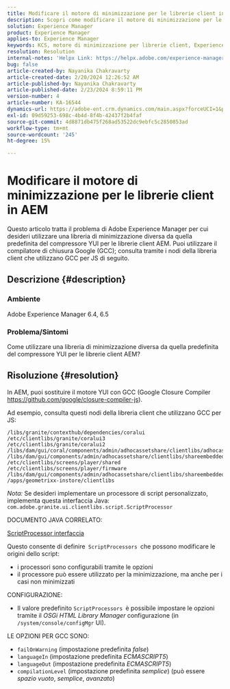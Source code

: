 ```yaml
---
title: Modificare il motore di minimizzazione per le librerie client in AEM
description: Scopri come modificare il motore di minimizzazione per le librerie client in AEM. Sostituisci il motore YUI con il compilatore di chiusura Google.
solution: Experience Manager
product: Experience Manager
applies-to: Experience Manager
keywords: KCS, motore di minimizzazione per librerie client, Experience Manager, AEM, compressore YUI, GCC, compilatore di chiusura Google
resolution: Resolution
internal-notes: 'Helpx Link: https://helpx.adobe.com/experience-manager/kb/how-to-change-the-minification-engine-for-client-libraries-in-AEM.html'
bug: false
article-created-by: Nayanika Chakravarty
article-created-date: 2/20/2024 12:26:52 AM
article-published-by: Nayanika Chakravarty
article-published-date: 2/23/2024 8:59:11 PM
version-number: 4
article-number: KA-16544
dynamics-url: https://adobe-ent.crm.dynamics.com/main.aspx?forceUCI=1&pagetype=entityrecord&etn=knowledgearticle&id=0e953abb-86cf-ee11-9079-6045bd006239
exl-id: 09d59253-698c-4b4d-8f4b-42437f2b4faf
source-git-commit: 4d8871db475f268ad53522dc9ebfc5c2850853ad
workflow-type: tm+mt
source-wordcount: '245'
ht-degree: 15%

---
```


# Modificare il motore di minimizzazione per le librerie client in AEM


Questo articolo tratta il problema di Adobe Experience Manager per cui desideri utilizzare una libreria di minimizzazione diversa da quella predefinita del compressore YUI per le librerie client AEM. Puoi utilizzare il compilatore di chiusura Google (GCC); consulta tramite i nodi della libreria client che utilizzano GCC per JS di seguito.

## Descrizione {#description}


### <b>Ambiente</b>

Adobe Experience Manager 6.4, 6.5

### <b>Problema/Sintomi</b>

Come utilizzare una libreria di minimizzazione diversa da quella predefinita del compressore YUI per le librerie client AEM?


## Risoluzione {#resolution}


In AEM, puoi sostituire il motore YUI con GCC (Google Closure Compiler https://github.com/google/closure-compiler-js).

Ad esempio, consulta questi nodi della libreria client che utilizzano GCC per JS:


```
/libs/granite/contexthub/dependencies/coralui
/etc/clientlibs/granite/coralui3
/etc/clientlibs/granite/coralui2
/libs/dam/gui/coral/components/admin/adhocassetshare/clientlibs/adhocassetshare
/libs/dam/gui/components/admin/adhocassetshare/clientlibs/shareembedded
/etc/clientlibs/screens/player/shared
/etc/clientlibs/screens/player/firmware
/libs/dam/gui/components/admin/adhocassetshare/clientlibs/shareembeddedpreview
/apps/geometrixx-instore/clientlibs
```


*Nota:* Se desideri implementare un processore di script personalizzato, implementa questa interfaccia Java:
`com.adobe.granite.ui.clientlibs.script.ScriptProcessor`

DOCUMENTO JAVA CORRELATO:

[ScriptProcessor interfaccia](https://helpx.adobe.com/experience-manager/6-5/sites/developing/using/reference-materials/javadoc/com/adobe/granite/ui/clientlibs/script/ScriptProcessor.html)

Questo consente di definire` ScriptProcessors `che possono modificare le origini dello script:

- i processori sono configurabili tramite le opzioni
- il processore può essere utilizzato per la minimizzazione, ma anche per i casi non minimizzati


CONFIGURAZIONE:

- Il valore predefinito `ScriptProcessors `è possibile impostare le opzioni tramite il *OSGi HTML Library Manager* configurazione (in `/system/console/configMgr` UI).


LE OPZIONI PER GCC SONO:

- `failOnWarning` (impostazione predefinita *false*)
- `languageIn` (impostazione predefinita *ECMASCRIPT5*)
- `languageOut` (impostazione predefinita *ECMASCRIPT5*)
- `compilationLevel` (impostazione predefinita *semplice*) (può essere *spazio vuoto*, *semplice*, *avanzato*)
